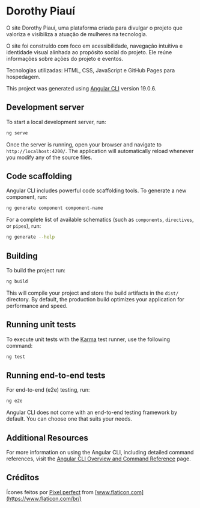 # Dorothy Piauí
O site Dorothy Piauí, uma plataforma criada para divulgar o projeto que valoriza e visibiliza a atuação de mulheres na tecnologia.

O site foi construído com foco em acessibilidade, navegação intuitiva e identidade visual alinhada ao propósito social do projeto. Ele reúne informações sobre ações do projeto e eventos.

Tecnologias utilizadas: HTML, CSS, JavaScript e GitHub Pages para hospedagem.

This project was generated using [Angular CLI](https://github.com/angular/angular-cli) version 19.0.6.

## Development server

To start a local development server, run:

```bash
ng serve
```

Once the server is running, open your browser and navigate to `http://localhost:4200/`. The application will automatically reload whenever you modify any of the source files.

## Code scaffolding

Angular CLI includes powerful code scaffolding tools. To generate a new component, run:

```bash
ng generate component component-name
```

For a complete list of available schematics (such as `components`, `directives`, or `pipes`), run:

```bash
ng generate --help
```

## Building

To build the project run:

```bash
ng build
```

This will compile your project and store the build artifacts in the `dist/` directory. By default, the production build optimizes your application for performance and speed.

## Running unit tests

To execute unit tests with the [Karma](https://karma-runner.github.io) test runner, use the following command:

```bash
ng test
```

## Running end-to-end tests

For end-to-end (e2e) testing, run:

```bash
ng e2e
```

Angular CLI does not come with an end-to-end testing framework by default. You can choose one that suits your needs.

## Additional Resources

For more information on using the Angular CLI, including detailed command references, visit the [Angular CLI Overview and Command Reference](https://angular.dev/tools/cli) page.

## Créditos
Ícones feitos por [Pixel perfect](https://www.flaticon.com/br/autores/pixel-perfect) from [www.flaticon.com](https://www.flaticon.com/br/)

